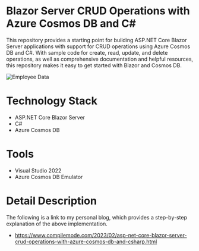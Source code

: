 # Blazor Server CRUD Operations with Azure Cosmos DB and C#

This repository provides a starting point for building ASP.NET Core Blazor Server applications with support for CRUD operations using Azure Cosmos DB and C#. With sample code for create, read, update, and delete operations, as well as comprehensive documentation and helpful resources, this repository makes it easy to get started with Blazor and Cosmos DB.

![Employee Data](https://github.com/vithal-wadje/EmployeeMgmtBlazorServerApp/raw/master/EmployeeMgmtBlazorServerApp/Doc/compilemode-dot-com-Employee-data.png)

# Technology Stack
- ASP.NET Core Blazor Server
- C#
- Azure Cosmos DB
# Tools
- Visual Studio 2022
- Azure Cosmos DB Emulator

# Detail Description

The following is a link to my personal blog, which provides a step-by-step explanation of the above implementation.



- https://www.compilemode.com/2023/02/asp-net-core-blazor-server-crud-operations-with-azure-cosmos-db-and-csharp.html
